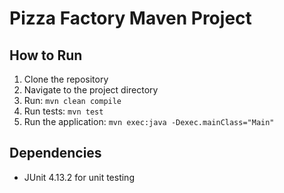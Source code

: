 # Pizza Factory Maven Project

## How to Run

1. Clone the repository
2. Navigate to the project directory
3. Run: `mvn clean compile`
4. Run tests: `mvn test`
5. Run the application: `mvn exec:java -Dexec.mainClass="Main"`

## Dependencies
- JUnit 4.13.2 for unit testing